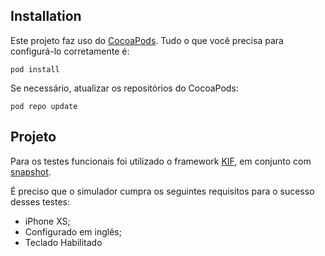 ## Installation

Este projeto faz uso do [CocoaPods](https://cocoapods.org). Tudo o que você precisa para configurá-lo corretamente é:

```
pod install
```

Se necessário, atualizar os repositórios do CocoaPods:

```
pod repo update
```

## Projeto

Para os testes funcionais foi utilizado o framework [KIF](https://github.com/kif-framework/KIF), em conjunto com [snapshot](https://github.com/uber/ios-snapshot-test-case).

É preciso que o simulador cumpra os seguintes requisitos para o sucesso desses testes:

- iPhone XS;
- Configurado em inglês;
- Teclado Habilitado
